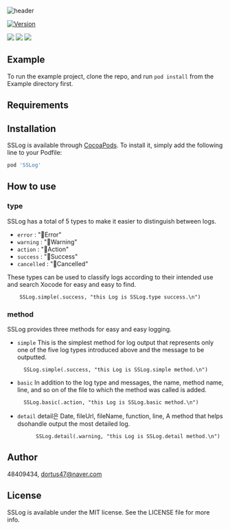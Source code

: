 
![header](https://capsule-render.vercel.app/api?&fontColor=4b3621&animation=fadeIn&type=waving&height=300&color=cbb199&text=SSLog&fontSize=70&fontAlignY=40&desc=SSLog%20is%20Simple%20Swift%20Log%20library.)



[![Version](https://img.shields.io/cocoapods/v/SSLog.svg?style=flat)](https://cocoapods.org/pods/SSLog)

<img src="https://img.shields.io/badge/Swift-FA7343?style=flat-square&logo=Swift&logoColor=white"/></a>
<img src="https://img.shields.io/badge/Xcode-147EFB?style=flat-square&logo=Xcode&logoColor=white"/></a>
<img src="https://img.shields.io/badge/CocoaPods-EE3322?style=flat-square&logo=CocoaPods&logoColor=white"/></a>

## Example

To run the example project, clone the repo, and run `pod install` from the Example directory first.

## Requirements

## Installation

SSLog is available through [CocoaPods](https://cocoapods.org). To install
it, simply add the following line to your Podfile:

```ruby
pod 'SSLog'
```

## How to use

### type
SSLog has a total of 5 types to make it easier to distinguish between logs.
- `error` : "📕Error"
- `warning` : "📙Warning"
- `action` : "📗Action"
- `success` : "📘Success"
- `cancelled` : "📓Cancelled"

These types can be used to classify logs according to their intended use and search Xocode for easy and easy to find.

        SSLog.simple(.success, "this Log is SSLog.type success.\n")


### method
SSLog provides three methods for easy and easy logging.
- `simple`
    This is the simplest method for log output that represents only one of the five log types introduced above and the message to be outputted.

        SSLog.simple(.success, "this Log is SSLog.simple method.\n")

- `basic`
    In addition to the log type and messages, the name, method name, line, and so on of the file to which the method was called is added.

        SSLog.basic(.action, "this Log is SSLog.basic method.\n")
- `detail`
    detail은 Date, fileUrl, fileName, function, line, A method that helps dsohandle output the most detailed log.

            SSLog.detail(.warning, "this Log is SSLog.detail method.\n")


## Author

48409434, dortus47@naver.com

## License

SSLog is available under the MIT license. See the LICENSE file for more info.
